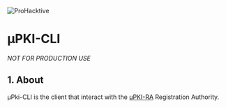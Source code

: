 ![ProHacktive](https://prohacktive.io/public/images/logo_gray.png "uPKI from ProHacktive.io")

# µPKI-CLI
*NOT FOR PRODUCTION USE*

## 1. About
µPki-CLI is the client that interact with the [µPKI-RA](https://github.com/proh4cktive/upki-ra) Registration Authority.